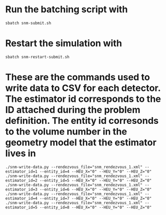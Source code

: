 # Run the batching script with
`sbatch snm-submit.sh`
# Restart the simulation with 
`sbatch snm-restart-submit.sh`
# These are the commands used to write data to CSV for each detector. The estimator id corresponds to the ID attached during the problem definition. The entity id corresonds to the volume number in the geometry model that the estimator lives in
`./snm-write-data.py --rendezvous_file="snm_rendezvous_1.xml" --estimator_id=1 --entity_id=4 --HEU_X="0" --HEU_Y="0" --HEU_Z="0"`
`./snm-write-data.py --rendezvous_file="snm_rendezvous_1.xml" --estimator_id=2 --entity_id=5 --HEU_X="0" --HEU_Y="0" --HEU_Z="0"`
`./snm-write-data.py --rendezvous_file="snm_rendezvous_1.xml" --estimator_id=3 --entity_id=6 --HEU_X="0" --HEU_Y="0" --HEU_Z="0"`
`./snm-write-data.py --rendezvous_file="snm_rendezvous_1.xml" --estimator_id=4 --entity_id=7 --HEU_X="0" --HEU_Y="0" --HEU_Z="0"`
`./snm-write-data.py --rendezvous_file="snm_rendezvous_1.xml" --estimator_id=5 --entity_id=8 --HEU_X="0" --HEU_Y="0" --HEU_Z="0"`